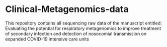 # Clinical-Metagenomics-data
This repository contains all sequencing raw data of the manuscript entitled: Evaluating the potential for respiratory metagenomics to improve treatment of secondary infection and detection of nosocomial transmission on expanded COVID-19 intensive care units
